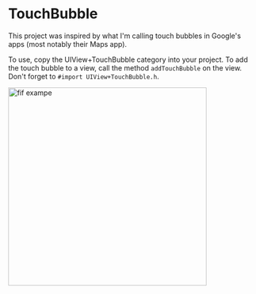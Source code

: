 TouchBubble
===========
This project was inspired by what I'm calling touch bubbles in Google's apps (most notably their Maps app).

To use, copy the UIView+TouchBubble category into your project. To add the touch bubble to a view, call the method `addTouchBubble` on the view. Don't forget to `#import UIView+TouchBubble.h`.

<img alt="fif exampe" src="http://i.imgur.com/dNubsrw.gif" height="400px">


